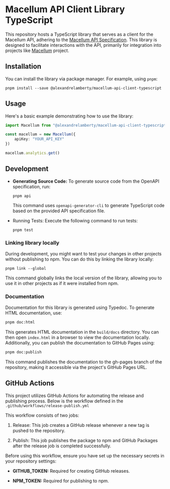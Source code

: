 # Macellum API Client Library TypeScript

This repository hosts a TypeScript library that serves as a client for the Macellum API, adhering to the [Macellum API Specification](https://github.com/alexandrelamberty/macellum-api-spec). This library is designed to facilitate interactions with the API, primarily for integration into projects like [Macellum](https://github.com/alexandrelamberty/macellum) project.

## Installation

You can install the library via package manager. For example, using `pnpm`:

```shell
pnpm install --save @alexandrelamberty/macellum-api-client-typescript
```

## Usage

Here's a basic example demonstrating how to use the library:

```ts
import Macellum from "@alexandrelamberty/macellum-api-client-typescript";

const macellum = new Macellum({
    apiKey: "YOUR_API_KEY"
})

macellum.analytics.get()
```

## Development

- **Generating Source Code:** To generate source code from the OpenAPI specification, run:

    ```shell
    pnpm api
    ```

    This command uses `openapi-generator-cli` to generate TypeScript code based on the provided API specification file.

- Running Tests: Execute the following command to run tests:

    ```shell
    pnpm test
    ```

### Linking library locally

During development, you might want to test your changes in other projects without publishing to npm. You can do this by linking the library locally:

```shell
pnpm link --global
```

This command globally links the local version of the library, allowing you to use it in other projects as if it were installed from npm.

### Documentation

Documentation for this library is generated using Typedoc. To generate HTML documentation, use:

```bash
pnpm doc:html
```

This generates HTML documentation in the `build/docs` directory. You can then open `index.html` in a browser to view the documentation locally. Additionally, you can publish the documentation to GitHub Pages using:

```bash
pnpm doc:publish
```

This command publishes the documentation to the gh-pages branch of the repository, making it accessible via the project's GitHub Pages URL.

## GitHub Actions

This project utilizes GitHub Actions for automating the release and publishing process. Below is the workflow defined in the `.github/workflows/release-publish.yml`

This workflow consists of two jobs:

1. Release: This job creates a GitHub release whenever a new tag is pushed to the repository.

2. Publish: This job publishes the package to npm and GitHub Packages after the release job is completed successfully.

Before using this workflow, ensure you have set up the necessary secrets in your repository settings:

- **GITHUB_TOKEN:** Required for creating GitHub releases.

- **NPM_TOKEN:** Required for publishing to npm.
